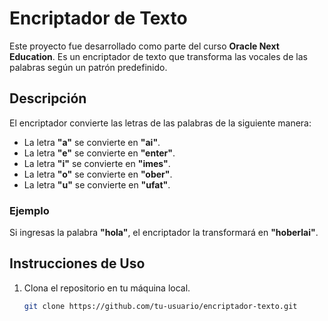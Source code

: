 # Encriptador de Texto

Este proyecto fue desarrollado como parte del curso **Oracle Next Education**. Es un encriptador de texto que transforma las vocales de las palabras según un patrón predefinido.

## Descripción

El encriptador convierte las letras de las palabras de la siguiente manera:


- La letra **"a"** se convierte en **"ai"**.
- La letra **"e"** se convierte en **"enter"**.
- La letra **"i"** se convierte en **"imes"**.
- La letra **"o"** se convierte en **"ober"**.
- La letra **"u"** se convierte en **"ufat"**.

### Ejemplo

Si ingresas la palabra **"hola"**, el encriptador la transformará en **"hoberlai"**.

## Instrucciones de Uso

1. Clona el repositorio en tu máquina local.
   ```bash
   git clone https://github.com/tu-usuario/encriptador-texto.git
